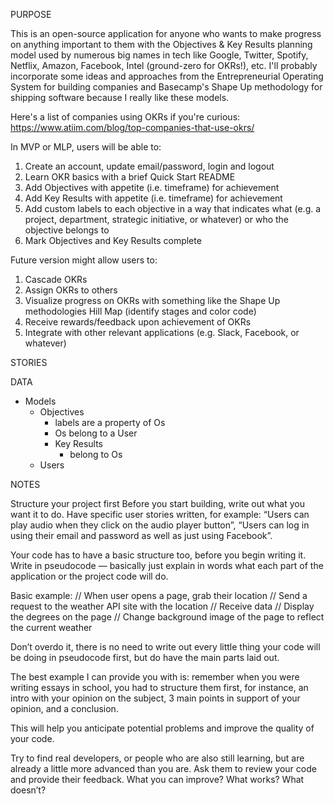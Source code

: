 PURPOSE

This is an open-source application for anyone who wants to make progress on anything important to them with the Objectives & Key Results planning model used by numerous big names in tech like Google, Twitter, Spotify, Netflix, Amazon, Facebook, Intel (ground-zero for OKRs!), etc. I'll probably incorporate some ideas and approaches from the Entrepreneurial Operating System for building companies and Basecamp's Shape Up methodology for shipping software because I really like these models.

Here's a list of companies using OKRs if you're curious:
https://www.atiim.com/blog/top-companies-that-use-okrs/

In MVP or MLP, users will be able to:

1. Create an account, update email/password, login and logout
2. Learn OKR basics with a brief Quick Start README
3. Add Objectives with appetite (i.e. timeframe) for achievement
4. Add Key Results with appetite (i.e. timeframe) for achievement
5. Add custom labels to each objective in a way that indicates what (e.g. a project, department, strategic initiative, or whatever) or who the objective belongs to
6. Mark Objectives and Key Results complete

Future version might allow users to:

1. Cascade OKRs
2. Assign OKRs to others
3. Visualize progress on OKRs with something like the Shape Up methodologies Hill Map (identify stages and color code)
4. Receive rewards/feedback upon achievement of OKRs
5. Integrate with other relevant applications (e.g. Slack, Facebook, or whatever)

STORIES

DATA

- Models
  - Objectives
    - labels are a property of Os
    - Os belong to a User
    - Key Results
      - belong to Os
  - Users

NOTES

Structure your project first
Before you start building, write out what you want it to do. Have specific user stories written, for example: “Users can play audio when they click on the audio player button”, “Users can log in using their email and password as well as just using Facebook”.

Your code has to have a basic structure too, before you begin writing it. Write in pseudocode — basically just explain in words what each part of the application or the project code will do.

Basic example:
// When user opens a page, grab their location
// Send a request to the weather API site with the location
// Receive data
// Display the degrees on the page
// Change background image of the page to reflect the current weather

Don’t overdo it, there is no need to write out every little thing your code will be doing in pseudocode first, but do have the main parts laid out.

The best example I can provide you with is: remember when you were writing essays in school, you had to structure them first, for instance, an intro with your opinion on the subject, 3 main points in support of your opinion, and a conclusion.

This will help you anticipate potential problems and improve the quality of your code.

Try to find real developers, or people who are also still learning, but are already a little more advanced than you are. Ask them to review your code and provide their feedback. What you can improve? What works? What doesn’t?

